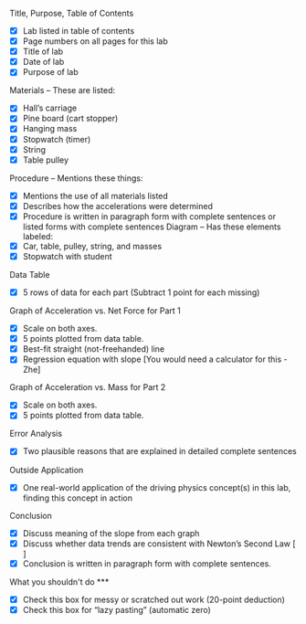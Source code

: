 Title, Purpose, Table of Contents
 - [x] Lab listed in table of contents
 - [x] Page numbers on all pages for this lab
 - [x] Title of lab
 - [x] Date of lab
 - [x] Purpose of lab 

Materials – These are listed:
- [x] Hall’s carriage
- [x] Pine board (cart stopper)
- [x] Hanging mass
- [x] Stopwatch (timer)
- [x] String
- [x] Table pulley

Procedure – Mentions these things:
- [x] Mentions the use of all materials listed
- [x] Describes how the accelerations were determined
- [x] Procedure is written in paragraph form with complete sentences or listed forms with complete sentences
Diagram – Has these elements labeled:
- [x] Car, table, pulley, string, and masses
- [x] Stopwatch with student

Data Table
- [x] 5 rows of data for each part (Subtract 1 point for each missing) 

Graph of Acceleration vs. Net Force for Part 1
- [x] Scale on both axes.
- [x] 5 points plotted from data table.
- [x] Best-fit straight (not-freehanded) line
- [x] Regression equation with slope [You would need a calculator for this - Zhe] 

Graph of Acceleration vs. Mass for Part 2
- [x] Scale on both axes.
- [x] 5 points plotted from data table.

Error Analysis
 - [x] Two plausible reasons that are explained in detailed complete sentences

Outside Application
- [x] One real-world application of the driving physics concept(s) in this lab, finding this concept in action

Conclusion
- [x] Discuss meaning of the slope from each graph
- [x] Discuss whether data trends are consistent with Newton’s Second Law [ ]
- [x] Conclusion is written in paragraph form with complete sentences.

What you shouldn't do ***
- [x] Check this box for messy or scratched out work (20-point deduction)
- [x] Check this box for “lazy pasting” (automatic zero)